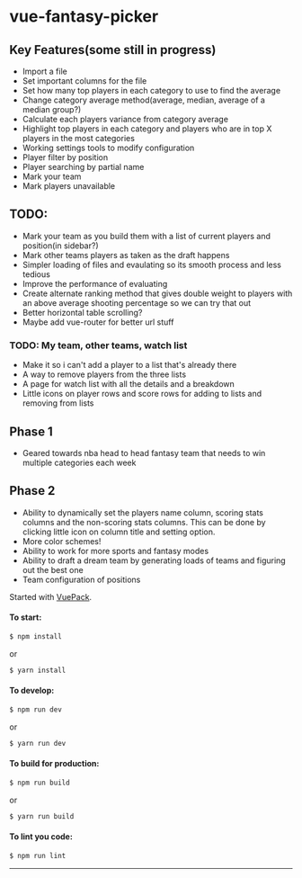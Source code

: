 # vue-fantasy-picker


## Key Features(some still in progress)
- Import a file
- Set important columns for the file
- Set how many top players in each category to use to find the average
- Change category average method(average, median, average of a median group?)
- Calculate each players variance from category average
- Highlight top players in each category and players who are in top X players in the most categories
- Working settings tools to modify configuration
- Player filter by position
- Player searching by partial name
- Mark your team 
- Mark players unavailable

## TODO:
- Mark your team as you build them with a list of current players and position(in sidebar?)
- Mark other teams players as taken as the draft happens
- Simpler loading of files and evaulating so its smooth process and less tedious
- Improve the performance of evaluating
- Create alternate ranking method that gives double weight to players with an above average shooting percentage so we can try that out
- Better horizontal table scrolling?
- Maybe add vue-router for better url stuff

### TODO: My team, other teams, watch list
- Make it so i can't add a player to a list that's already there
- A way to remove players from the three lists
- A page for watch list with all the details and a breakdown
- Little icons on player rows and score rows for adding to lists and removing from lists

## Phase 1
- Geared towards nba head to head fantasy team that needs to win multiple categories each week

## Phase 2
- Ability to dynamically set the players name column, scoring stats columns and the non-scoring stats columns. This can be done by clicking little icon on column title and setting option.
- More color schemes!
- Ability to work for more sports and fantasy modes 
- Ability to draft a dream team by generating loads of teams and figuring out the best one
- Team configuration of positions



Started with [VuePack](https://github.com/egoist/vuepack).

#### To start:

```bash
$ npm install
```
or
```bash 
$ yarn install
```

#### To develop:

```bash
$ npm run dev
```
or
```bash 
$ yarn run dev
```

#### To build for production:

```bash
$ npm run build
```
or
```bash
$ yarn run build
```

#### To lint you code:

```bash
$ npm run lint
```


---



